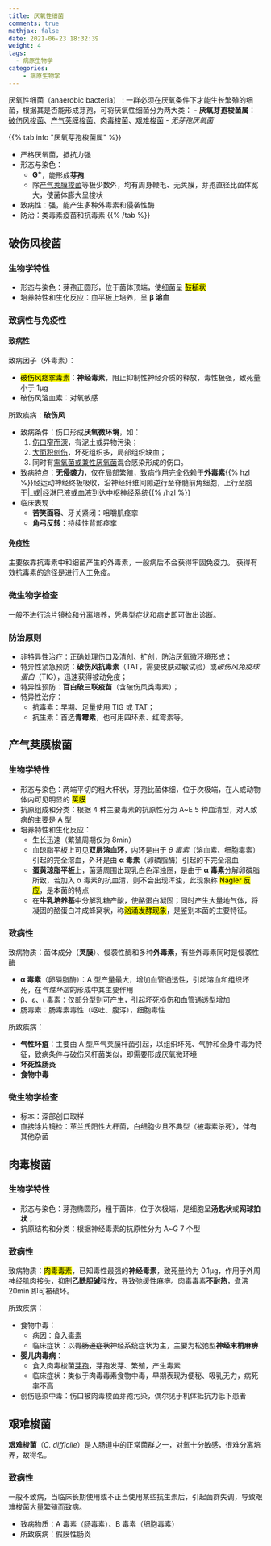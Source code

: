 ```yaml
---
title: 厌氧性细菌
comments: true
mathjax: false
date: 2021-06-23 18:32:39
weight: 4
tags:
  - 病原生物学
categories:
    - 病原生物学
---
```


厌氧性细菌（anaerobic bacteria）
: 一群必须在厌氧条件下才能生长繁殖的细菌，根据其是否能形成芽孢，可将厌氧性细菌分为两大类：
    - **厌氧芽孢梭菌属**：[破伤风梭菌](#破伤风梭菌)、[产气荚膜梭菌](#产气荚膜梭菌)、[肉毒梭菌](#肉毒梭菌)、[艰难梭菌](#艰难梭菌)
    - *无芽孢厌氧菌*

<!--more-->

{{% tab info "厌氧芽孢梭菌属" %}}
- 严格厌氧菌，抵抗力强
- 形态与染色：
    - **G<sup>+</sup>**，能形成**芽孢**
    - 除[产气荚膜梭菌](#产气荚膜梭菌)等极少数外，均有周身鞭毛、无荚膜，芽孢直径比菌体宽大，使菌体膨大呈梭状
- 致病性：强，能产生多种外毒素和侵袭性酶
- 防治：类毒素疫苗和抗毒素
{{% /tab %}}

## 破伤风梭菌

### 生物学特性

- 形态与染色：芽孢正圆形，位于菌体顶端，使细菌呈 <mark>鼓槌状</mark>
- 培养特性和生化反应：血平板上培养，呈 **β 溶血**

### 致病性与免疫性

#### 致病性

致病因子（外毒素）：
- <mark>破伤风痉挛毒素</mark>：**神经毒素**，阻止抑制性神经介质的释放，毒性极强，致死量小于 1μg
- 破伤风溶血素：对氧敏感

所致疾病：**破伤风**
- 致病条件：伤口形成**厌氧微环境**，如：
    1. <ins>伤口窄而深</ins>，有泥土或异物污染；
    2. <ins>大面积创伤</ins>，坏死组织多，局部组织缺血；
    3. 同时有<ins>需氧菌或兼性厌氧菌</ins>混合感染形成的伤口。
- 致病特点：**无侵袭力**，仅在局部繁殖，致病作用完全依赖于**外毒素**{{% hzl %}}经运动神经终板吸收，沿神经纤维间隙逆行至脊髓前角细胞，上行至脑干|_或|经淋巴液或血液到达中枢神经系统{{% /hzl %}}
- 临床表现：
    - **苦笑面容**、牙关紧闭：咀嚼肌痉挛
    - **角弓反转**：持续性背部痉挛

#### 免疫性

主要依靠抗毒素中和细菌产生的外毒素，一般病后不会获得牢固免疫力。
获得有效抗毒素的途径是进行人工免疫。

### 微生物学检查

一般不进行涂片镜检和分离培养，凭典型症状和病史即可做出诊断。

### 防治原则

- 非特异性治疗：正确处理伤口及清创、扩创，防治厌氧微环境形成；
- 特异性紧急预防：**破伤风抗毒素**（TAT，需要皮肤过敏试验）或*破伤风免疫球蛋白*（TIG），迅速获得被动免疫；
- 特异性预防：**百白破三联疫苗**（含破伤风类毒素）；
- 特异性治疗：
    - 抗毒素：早期、足量使用 TIG 或 TAT；
    - 抗生素：首选**青霉素**，也可用四环素、红霉素等。

## 产气荚膜梭菌

### 生物学特性

- 形态与染色：两端平切的粗大杆状，芽孢比菌体细，位于次极端，在人或动物体内可见明显的 <mark>荚膜</mark>
- 抗原组成和分类：根据 4 种主要毒素的抗原性分为 A\~E 5 种血清型，对人致病的主要是 A 型
- 培养特性和生化反应：
    - 生长迅速（繁殖周期仅为 8min）
    - 血琼脂平板上可见**双层溶血环**，内环是由于 *θ 毒素*（溶血素、细胞毒素）引起的完全溶血，外环是由 **α 毒素**（卵磷脂酶）引起的不完全溶血
    - **蛋黄琼脂平板**上，菌落周围出现乳白色浑浊圈，是由于 **α 毒素**分解卵磷脂所致，若加入 α 毒素的抗血清，则不会出现浑浊，此现象称 <mark>Nagler 反应</mark>，是本菌的特点
    - 在**牛乳培养基**中分解乳糖产酸，使酪蛋白凝固；同时产生大量地气体，将凝固的酪蛋白冲成蜂窝状，称<mark>汹涌发酵现象</mark>，是鉴别本菌的主要特征。

### 致病性

致病物质：菌体成分（**荚膜**）、侵袭性酶和多种**外毒素**，有些外毒素同时是侵袭性酶
- **α 毒素**（卵磷脂酶）：A 型产量最大，增加血管通透性，引起溶血和组织坏死，在*气性坏疽*的形成中其主要作用
- β、ε、ι 毒素：仅部分型别可产生，引起坏死损伤和血管通透型增加
- 肠毒素：肠毒素毒性（呕吐、腹泻），细胞毒性

所致疾病：
- **气性坏疽**：主要由 A 型产气荚膜杆菌引起，以组织坏死、气肿和全身中毒为特征，致病条件与破伤风杆菌类似，即需要形成厌氧微环境
- **坏死性肠炎**
- **食物中毒**

### 微生物学检查

- 标本：深部创口取样
- 直接涂片镜检：革兰氏阳性大杆菌，白细胞少且不典型（被毒素杀死），伴有其他杂菌

## 肉毒梭菌

### 生物学特性

- 形态与染色：芽孢椭圆形，粗于菌体，位于次极端，是细胞呈**汤匙状**或**网球拍状**；
- 抗原结构和分类：根据神经毒素的抗原性分为 A\~G 7 个型

### 致病性

致病物质：<mark>肉毒毒素</mark>，已知毒性最强的**神经毒素**，致死量约为 0.1μg，作用于外周神经肌肉接头，抑制**乙酰胆碱**释放，导致弛缓性麻痹。肉毒毒素**不耐热**，煮沸 20min 即可被破坏。

所致疾病：
- 食物中毒：
    - 病因：食入<ins>毒素</ins>
    - 临床症状：以~~胃肠道症状~~神经系统症状为主，主要为松弛型**神经末梢麻痹**
- **婴儿肉毒病**：
    - 食入肉毒梭菌<ins>芽孢</ins>，芽孢发芽、繁殖，产生毒素
    - 临床症状：类似于肉毒毒素食物中毒，早期表现为便秘、吸乳无力，病死率不高
- 创伤感染中毒：伤口被肉毒梭菌芽孢污染，偶尔见于机体抵抗力低下患者

## 艰难梭菌

**艰难梭菌**（*C. difficile*）是人肠道中的正常菌群之一，对氧十分敏感，很难分离培养，故得名。

### 致病性

一般不致病，当临床长期使用或不正当使用某些抗生素后，引起菌群失调，导致艰难梭菌大量繁殖而致病。

- 致病物质：A 毒素（肠毒素）、B 毒素（细胞毒素）
- 所致疾病：假膜性肠炎


